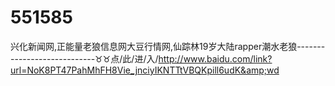 # 551585
兴化新闻网,正能量老狼信息网大豆行情网,仙踪林19岁大陆rapper潮水老狼----------------------------♉♉点/此/进/入/http://www.baidu.com/link?url=NoK8PT47PahMhFH8Vie_jnciyIKNTTtVBQKpill6udK&amp;wd
